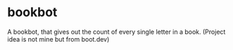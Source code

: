 # bookbot
A bookbot, that gives out the count of every single letter in a book. (Project idea is not mine but from boot.dev)
